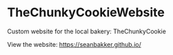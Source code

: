 # TheChunkyCookieWebsite
Custom website for the local bakery: TheChunkyCookie

View the website: https://seanbakker.github.io/
